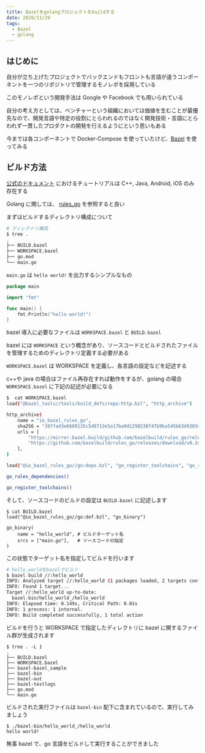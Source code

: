 ```yaml
---
title: Bazelをgolangプロジェクトをbuildする
date: 2020/11/29
tags:
  - Bazel
  - golang
---
```


## はじめに

自分が立ち上げたプロジェクトでバックエンドもフロントも言語が違うコンポーネントを一つのリポジトリで管理するモノレポを採用している

このモノレポという開発手法は Google や Facebook でも用いられている

自分の考え方としては、ベンチャーという組織においては価値を生むことが最優先なので、開発言語や特定の役割にとらわれるのではなく開発技術・言語にとらわれず一貫したプロダクトの開発を行えるようにという思いもある

今までは各コンポーネントで Docker-Compose を使っていたけど、[Bazel](https://docs.bazel.build/versions/3.7.0/tutorial/cpp.html) を使ってみる

## ビルド方法

[公式のドキュメント](https://docs.bazel.build/versions/3.7.0/getting-started.html) におけるチュートリアルは C++, Java, Android, iOS のみ存在する

Golang に関しては、 [rules_go](https://github.com/bazelbuild/rules_go) を参照すると良い

まずはビルドするディレクトリ構成について

```bash
# ディレクトリ構成
$ tree .
.
├── BUILD.bazel
├── WORKSPACE.bazel
├── go.mod
└── main.go
```

`main.go` は `hello world!` を出力するシンプルなもの

```go
package main

import "fmt"

func main() {
	fmt.Println("hello world!")
}
```

bazel 導入に必要なファイルは `WORKSPACE.bazel` と `BUILD.bazel`

bazel には `WORKSPACE` という概念があり、ソースコードとビルドされたファイルを管理するためのディレクトリ定義する必要がある

`WORKSPACE.bazel` は WORKSPACE を定義し、各言語の設定などを記述する

c++や java の場合はファイル再存在すれば動作をするが、golang の場合 `WORKSPACE.bazel` に下記の記述が必要になる

```sh
$  cat WORKSPACE.bazel
load("@bazel_tools//tools/build_defs/repo:http.bzl", "http_archive")

http_archive(
    name = "io_bazel_rules_go",
    sha256 = "207fad3e6689135c5d8713e5a17ba9d1290238f47b9ba545b63d9303406209c6",
    urls = [
        "https://mirror.bazel.build/github.com/bazelbuild/rules_go/releases/download/v0.24.7/rules_go-v0.24.7.tar.gz",
        "https://github.com/bazelbuild/rules_go/releases/download/v0.24.7/rules_go-v0.24.7.tar.gz",
    ],
)

load("@io_bazel_rules_go//go:deps.bzl", "go_register_toolchains", "go_rules_dependencies")

go_rules_dependencies()

go_register_toolchains()
```

そして、ソースコードのビルドの設定は `BUILD.bazel` に記述します

```
$ cat BUILD.bazel
load("@io_bazel_rules_go//go:def.bzl", "go_binary")

go_binary(
    name = "hello_world", # ビルドターゲット名
    srcs = ["main.go"],   # ソースコードの指定
)
```

この状態でターゲット名を指定してビルドを行います

```bash
# hello_worldをbazelでビルド
$ bazel build //:hello_world
INFO: Analyzed target //:hello_world (1 packages loaded, 2 targets configured).
INFO: Found 1 target...
Target //:hello_world up-to-date:
  bazel-bin/hello_world_/hello_world
INFO: Elapsed time: 0.149s, Critical Path: 0.01s
INFO: 1 process: 1 internal.
INFO: Build completed successfully, 1 total action
```

ビルドを行うと WORKSPACE で指定したディレクトリに bazel に関するファイル群が生成されます

```
$ tree . -L 1
.
├── BUILD.bazel
├── WORKSPACE.bazel
├── bazel-bazel_sample
├── bazel-bin
├── bazel-out
├── bazel-testlogs
├── go.mod
└── main.go
```

ビルドされた実行ファイルは `bazel-bin` 配下に含まれているので、実行してみましょう

```
$ ./bazel-bin/hello_world_/hello_world
hello world!
```

無事 bazel で、go 言語をビルドして実行することができました
